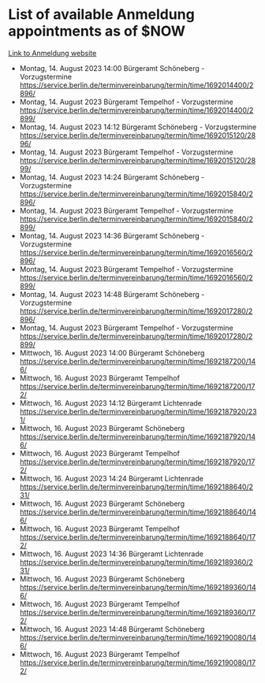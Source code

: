 # List of available Anmeldung appointments as of $NOW
[Link to Anmeldung website](https://service.berlin.de/terminvereinbarung/termin/tag.php?termin=1&anliegen[]=120686&dienstleisterlist=122210,122217,327316,122219,327312,122227,327314,122231,327346,122243,327348,122254,122252,329742,122260,329745,122262,329748,122271,327278,122273,327274,122277,327276,330436,122280,327294,122282,327290,122284,327292,122291,327270,122285,327266,122286,327264,122296,327268,150230,329760,122297,327286,122294,327284,122312,329763,122314,329775,122304,327330,122311,327334,122309,327332,317869,122281,327352,122279,329772,122283,122276,327324,122274,327326,122267,329766,122246,327318,122251,327320,122257,327322,122208,327298,122226,327300&herkunft=http%3A%2F%2Fservice.berlin.de%2Fdienstleistung%2F120686%2F)
- Montag, 14. August 2023 14:00 Bürgeramt Schöneberg - Vorzugstermine https://service.berlin.de/terminvereinbarung/termin/time/1692014400/2896/
- Montag, 14. August 2023  Bürgeramt Tempelhof - Vorzugstermine https://service.berlin.de/terminvereinbarung/termin/time/1692014400/2899/
- Montag, 14. August 2023 14:12 Bürgeramt Schöneberg - Vorzugstermine https://service.berlin.de/terminvereinbarung/termin/time/1692015120/2896/
- Montag, 14. August 2023  Bürgeramt Tempelhof - Vorzugstermine https://service.berlin.de/terminvereinbarung/termin/time/1692015120/2899/
- Montag, 14. August 2023 14:24 Bürgeramt Schöneberg - Vorzugstermine https://service.berlin.de/terminvereinbarung/termin/time/1692015840/2896/
- Montag, 14. August 2023  Bürgeramt Tempelhof - Vorzugstermine https://service.berlin.de/terminvereinbarung/termin/time/1692015840/2899/
- Montag, 14. August 2023 14:36 Bürgeramt Schöneberg - Vorzugstermine https://service.berlin.de/terminvereinbarung/termin/time/1692016560/2896/
- Montag, 14. August 2023  Bürgeramt Tempelhof - Vorzugstermine https://service.berlin.de/terminvereinbarung/termin/time/1692016560/2899/
- Montag, 14. August 2023 14:48 Bürgeramt Schöneberg - Vorzugstermine https://service.berlin.de/terminvereinbarung/termin/time/1692017280/2896/
- Montag, 14. August 2023  Bürgeramt Tempelhof - Vorzugstermine https://service.berlin.de/terminvereinbarung/termin/time/1692017280/2899/
- Mittwoch, 16. August 2023 14:00 Bürgeramt Schöneberg https://service.berlin.de/terminvereinbarung/termin/time/1692187200/146/
- Mittwoch, 16. August 2023  Bürgeramt Tempelhof https://service.berlin.de/terminvereinbarung/termin/time/1692187200/172/
- Mittwoch, 16. August 2023 14:12 Bürgeramt Lichtenrade https://service.berlin.de/terminvereinbarung/termin/time/1692187920/231/
- Mittwoch, 16. August 2023  Bürgeramt Schöneberg https://service.berlin.de/terminvereinbarung/termin/time/1692187920/146/
- Mittwoch, 16. August 2023  Bürgeramt Tempelhof https://service.berlin.de/terminvereinbarung/termin/time/1692187920/172/
- Mittwoch, 16. August 2023 14:24 Bürgeramt Lichtenrade https://service.berlin.de/terminvereinbarung/termin/time/1692188640/231/
- Mittwoch, 16. August 2023  Bürgeramt Schöneberg https://service.berlin.de/terminvereinbarung/termin/time/1692188640/146/
- Mittwoch, 16. August 2023  Bürgeramt Tempelhof https://service.berlin.de/terminvereinbarung/termin/time/1692188640/172/
- Mittwoch, 16. August 2023 14:36 Bürgeramt Lichtenrade https://service.berlin.de/terminvereinbarung/termin/time/1692189360/231/
- Mittwoch, 16. August 2023  Bürgeramt Schöneberg https://service.berlin.de/terminvereinbarung/termin/time/1692189360/146/
- Mittwoch, 16. August 2023  Bürgeramt Tempelhof https://service.berlin.de/terminvereinbarung/termin/time/1692189360/172/
- Mittwoch, 16. August 2023 14:48 Bürgeramt Schöneberg https://service.berlin.de/terminvereinbarung/termin/time/1692190080/146/
- Mittwoch, 16. August 2023  Bürgeramt Tempelhof https://service.berlin.de/terminvereinbarung/termin/time/1692190080/172/
